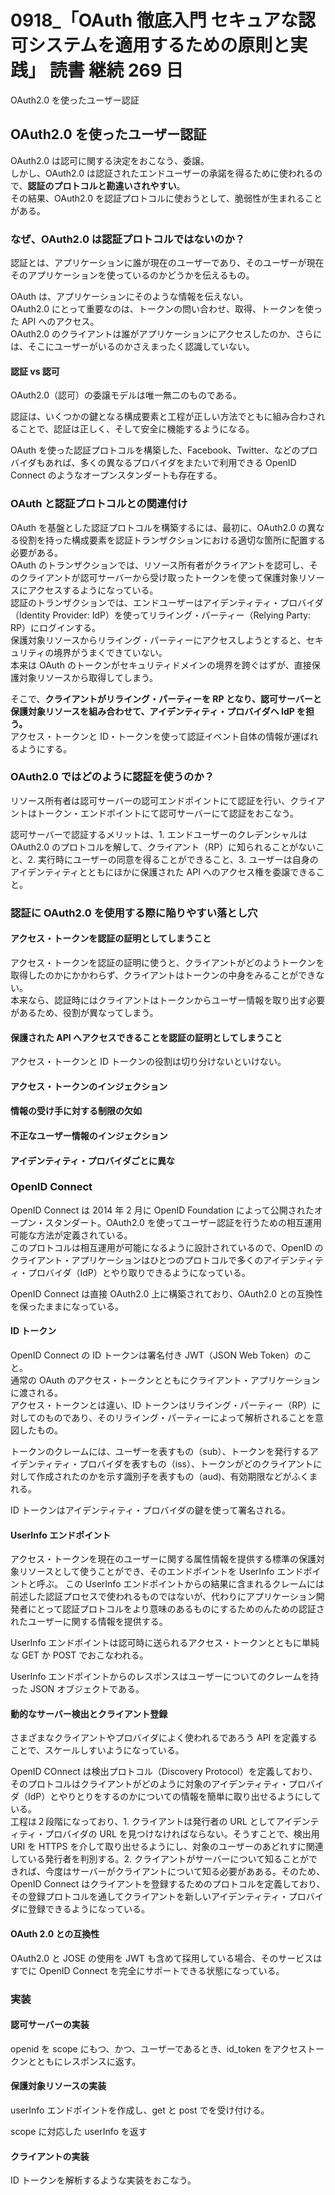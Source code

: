 # 0918\_「OAuth 徹底入門 セキュアな認可システムを適用するための原則と実践」 読書 継続 269 日

OAuth2.0 を使ったユーザー認証

## OAuth2.0 を使ったユーザー認証

OAuth2.0 は認可に関する決定をおこなう、委譲。  
しかし、OAuth2.0 は認証されたエンドユーザーの承諾を得るために使われるので、**認証のプロトコルと勘違いされやすい**。  
その結果、OAuth2.0 を認証プロトコルに使おうとして、脆弱性が生まれることがある。

### なぜ、OAuth2.0 は認証プロトコルではないのか？

認証とは、アプリケーションに誰が現在のユーザーであり、そのユーザーが現在そのアプリケーションを使っているのかどうかを伝えるもの。

OAuth は、アプリケーションにそのような情報を伝えない。  
OAuth2.0 にとって重要なのは、トークンの問い合わせ、取得、トークンを使った API へのアクセス。  
OAuth2.0 のクライアントは誰がアプリケーションにアクセスしたのか、さらには、そこにユーザーがいるのかさえまったく認識していない。

#### 認証 vs 認可

OAuth2.0（認可）の委譲モデルは唯一無二のものである。

認証は、いくつかの鍵となる構成要素と工程が正しい方法でともに組み合わされることで、認証は正しく、そして安全に機能するようになる。

OAuth を使った認証プロトコルを構築した、Facebook、Twitter、などのプロバイダもあれば、多くの異なるプロバイダをまたいで利用できる OpenID Connect のようなオープンスタンダートも存在する。

### OAuth と認証プロトコルとの関連付け

OAuth を基盤とした認証プロトコルを構築するには、最初に、OAuth2.0 の異なる役割を持った構成要素を認証トランザクションにおける適切な箇所に配置する必要がある。  
OAuth のトランザクションでは、リソース所有者がクライアントを認可し、そのクライアントが認可サーバーから受け取ったトークンを使って保護対象リソースにアクセスするようになっている。  
認証のトランザクションでは、エンドユーザーはアイデンティティ・プロバイダ（Identity Provider: IdP）を使ってリライング・パーティー（Relying Party: RP）にログインする。  
保護対象リソースからリライング・パーティーにアクセスしようとすると、セキュリティの境界がうまくできていない。  
本来は OAuth のトークンがセキュリティドメインの境界を跨ぐはずが、直接保護対象リソースから取得してしまう。

そこで、**クライアントがリライング・パーティーを RP となり、認可サーバーと保護対象リソースを組み合わせて、アイデンティティ・プロバイダへ IdP を担う。**  
アクセス・トークンと ID・トークンを使って認証イベント自体の情報が運ばれるようにする。

### OAuth2.0 ではどのように認証を使うのか？

リソース所有者は認可サーバーの認可エンドポイントにて認証を行い、クライアントはトークン・エンドポイントにて認可サーバーにて認証をおこなう。

認可サーバーで認証するメリットは、1. エンドユーザーのクレデンシャルは OAuth2.0 のプロトコルを解して、クライアント（RP）に知られることがないこと、2. 実行時にユーザーの同意を得ることができること、3. ユーザーは自身のアイデンティティとともにほかに保護された API へのアクセス権を委譲できること。

### 認証に OAuth2.0 を使用する際に陥りやすい落とし穴

#### アクセス・トークンを認証の証明としてしまうこと

アクセス・トークンを認証の証明に使うと、クライアントがどのようトークンを取得したのかにかかわらず、クライアントはトークンの中身をみることができない。  
本来なら、認証時にはクライアントはトークンからユーザー情報を取り出す必要があるため、役割が異なってしまう。

#### 保護された API へアクセスできることを認証の証明としてしまうこと

アクセス・トークンと ID トークンの役割は切り分けないといけない。

#### アクセス・トークンのインジェクション

#### 情報の受け手に対する制限の欠如

#### 不正なユーザー情報のインジェクション

#### アイデンティティ・プロバイダごとに異な

### OpenID Connect

OpenID Connect は 2014 年 2 月に OpenID Foundation によって公開されたオープン・スタンダート。OAuth2.0 を使ってユーザー認証を行うための相互運用可能な方法が定義されている。  
このプロトコルは相互運用が可能になるように設計されているので、OpenID のクライアント・アプリケーションはひとつのプロトコルで多くのアイデンティティ・プロバイダ（IdP）とやり取りできるようになっている。

OpenID Connect は直接 OAuth2.0 上に構築されており、OAuth2.0 との互換性を保ったままになっている。

#### ID トークン

OpenID Connect の ID トークンは署名付き JWT（JSON Web Token）のこと。  
通常の OAuth のアクセス・トークンとともにクライアント・アプリケーションに渡される。  
アクセス・トークンとは違い、ID トークンはリライング・パーティー（RP）に対してのものであり、そのリライング・パーティーによって解析されることを意図したもの。

トークンのクレームには、ユーザーを表すもの（sub）、トークンを発行するアイデンティティ・プロバイダを表すもの（iss）、トークンがどのクライアントに対して作成されたのかを示す識別子を表すもの（aud)、有効期限などがふくまれる。

ID トークンはアイデンティティ・プロバイダの鍵を使って署名される。

#### UserInfo エンドポイント

アクセス・トークンを現在のユーザーに関する属性情報を提供する標準の保護対象リソースとして使うことができ、そのエンドポイントを UserInfo エンドポイントと呼ぶ。
この UserInfo エンドポイントからの結果に含まれるクレームには前述した認証プロセスで使われるものではないが、代わりにアプリケーション開発者にとって認証プロトコルをより意味のあるものにするためのんための認証されたユーザーに関する情報を提供する。

UserInfo エンドポイントは認可時に送られるアクセス・トークンとともに単純な GET か POST でおこなわれる。

UserInfo エンドポイントからのレスポンスはユーザーについてのクレームを持った JSON オブジェクトである。

#### 動的なサーバー検出とクライアント登録

さまざまなクライアントやプロバイダによく使われるであろう API を定義することで、スケールしすいようになっている。

OpenID COnnect は検出プロトコル（Discovery Protocol）を定義しており、そのプロトコルはクライアントがどのように対象のアイデンティティ・プロバイダ（IdP）とやりとりをするのかについての情報を簡単に取り出せるようにしている。  
工程は２段階になっており、1. クライアントは発行者の URL としてアイデンティティ・プロバイダの URL を見つけなければならない。そうすことで、検出用 URI を HTTPS を介して取り出せるようにし、対象のユーザーのあどれすに関連している発行者を判別する。2. クライアントがサーバーについて知ることができれば、今度はサーバーがクライアントについて知る必要があある。そのため、OpenID Connect はクライアントを登録するためのプロトコルを定義しており、その登録プロトコルを通してクライアントを新しいアイデンティティ・プロバイダに登録できるようになっている。

#### OAuth 2.0 との互換性

OAuth2.0 と JOSE の使用を JWT も含めて採用している場合、そのサービスはすでに OpenID Connect を完全にサポートできる状態になっている。

### 実装

#### 認可サーバーの実装

openid を scope にもつ、かつ、ユーザーであるとき、id_token をアクセストークンとともにレスポンスに返す。

#### 保護対象リソースの実装

userInfo エンドポイントを作成し、get と post でを受け付ける。

scope に対応した userInfo を返す

#### クライアントの実装

ID トークンを解析するような実装をおこなう。
